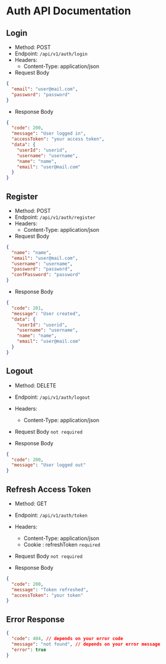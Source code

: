 # Auth API Documentation

## Login

- Method: POST
- Endpoint: `/api/v1/auth/login`
- Headers:
  - Content-Type: application/json
- Request Body

```json
{
  "email": "user@mail.com",
  "password": "password"
}
```

- Response Body

```json
{
  "code": 200,
  "message": "User logged in",
  "accessToken": "your access token",
  "data": {
    "userId": "userid",
    "username": "username",
    "name": "name",
    "email": "user@mail.com"
  }
}
```

## Register

- Method: POST
- Endpoint: `/api/v1/auth/register`
- Headers:
  - Content-Type: application/json
- Request Body

```json
{
  "name": "name",
  "email": "user@mail.com",
  "username": "username",
  "password": "password",
  "confPassword": "password"
}
```

- Response Body

```json
{
  "code": 201,
  "message": "User created",
  "data": {
    "userId": "userid",
    "username": "username",
    "name": "name",
    "email": "user@mail.com"
  }
}
```

## Logout

- Method: DELETE
- Endpoint: `/api/v1/auth/logout`
- Headers:
  - Content-Type: application/json
- Request Body `not required`

- Response Body

```json
{
  "code": 200,
  "message": "User logged out"
}
```

## Refresh Access Token

- Method: GET
- Endpoint: `/api/v1/auth/token`
- Headers:
  - Content-Type: application/json
  - Cookie : refreshToken `required`
- Request Body `not required`

- Response Body

```json
{
  "code": 200,
  "message": "Token refreshed",
  "accessToken": "your token"
}
```

## Error Response

```json
{
  "code": 404, // depends on your error code
  "message": "not found", // depends on your error message
  "error": true
}
```
